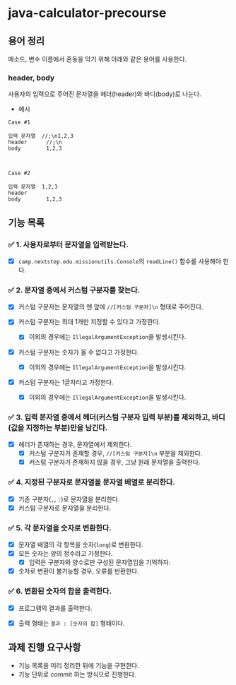 # java-calculator-precourse

## 용어 정리

메소드, 변수 이름에서 혼동을 막기 위해 아래와 같은 용어를 사용한다.

### header, body

사용자의 입력으로 주어진 문자열을 헤더(header)와 바디(body)로 나눈다.

- 예시
```
Case #1

입력 문자열  //;\n1,2,3
header      //;\n   
body        1,2,3



Case #2

입력 문자열  1,2,3
header         
body        1,2,3
```

## 기능 목록

### ✅ 1. 사용자로부터 문자열을 입력받는다.

- [x] `camp.nextstep.edu.missionutils.Console`의 `readLine()` 함수를 사용해야 한다.

### ✅ 2. 문자열 중에서 커스텀 구분자를 찾는다.

- [x] 커스텀 구분자는 문자열의 맨 앞에 `//[커스텀 구분자]\n` 형태로 주어진다.

- [x] 커스텀 구분자는 최대 1개만 지정할 수 있다고 가정한다.
    - [x] 이외의 경우에는 `IllegalArgumentException`을 발생시킨다.
- [x] 커스텀 구분자는 숫자가 올 수 없다고 가정한다.
    - [x] 이외의 경우에는 `IllegalArgumentException`을 발생시킨다.
- [x] 커스텀 구분자는 1글자라고 가정한다.
    - [x] 이외의 경우에는 `IllegalArgumentException`을 발생시킨다.

### ✅ 3. 입력 문자열 중에서 헤더(커스텀 구분자 입력 부분)를 제외하고, 바디(값을 지정하는 부분)만을 남긴다.
- [x] 헤더가 존재하는 경우, 문자열에서 제외한다.
  - [x] 커스텀 구분자가 존재할 경우, `//[커스텀 구분자]\n` 부분을 제외한다.
  - [x] 커스텀 구분자가 존재하지 않을 경우, 그냥 원래 문자열을 출력한다.

### ✅ 4. 지정된 구분자로 문자열을 문자열 배열로 분리한다.
- [x] 기존 구분자(`,`, `:`)로 문자열을 분리한다.
- [x] 커스텀 구분자로 문자열을 분리한다.

### ✅ 5. 각 문자열을 숫자로 변환한다.
- [x] 문자열 배열의 각 항목을 숫자(`long`)로 변환한다.
- [x] 모든 숫자는 양의 정수라고 가정한다.
    - [x] 입력은 구분자와 양수로만 구성된 문자열임을 기억하자.
- [x] 숫자로 변환이 불가능할 경우, 오류를 반환한다.

### ✅ 6. 변환된 숫자의 합을 출력한다.
- [x] 프로그램의 결과를 출력한다.
- [x] 출력 형태는 `결과 : [숫자의 합]` 형태이다.



## 과제 진행 요구사항
- 기능 목록을 미리 정리한 뒤에 기능을 구현한다.
- 기능 단위로 commit 하는 방식으로 진행한다.
